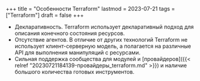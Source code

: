 +++
title = "Особенности Terraform"
lastmod = 2023-07-21
tags = ["Terraform"]
draft = false
+++

-   Декларативность. Terraform использует декларативный подход для описания конечного состояния ресурсов.
-   Отсутствие агентов. В отличие от других технологий Terraform не использует клиент-серверную модель, а полагается на различные API для выполнения манипуляций с ресурсами.
-   Сильная поддержка сообщества для модулей и [провайдеров]({{< relref "20230721184139-провайдеры_terraform.md" >}}) и наличие большого количества готовых инструментов.
